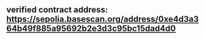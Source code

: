 ## verified contract address: https://sepolia.basescan.org/address/0xe4d3a364b49f885a95692b2e3d3c95bc15dad4d0